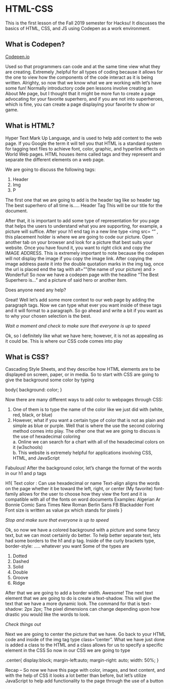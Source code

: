  HTML-CSS
 ===========
This is the first lesson of the Fall 2019 semester for Hacksu! It discusses the basics of HTML, CSS, and JS using Codepen as a work environment.

## What is Codepen?  
[Codepen.io](https://codepen.io/)

Used so that programmers can code and at the same time view what they are creating. Extremely ,helpful for all types of coding because it allows for the one to view how the components of the code interact as it is being written. 
Alrighty, so now that we know what we are working with let’s have some fun!
Normally introductory code pen lessons involve creating an About Me page, but I thought that it might be more fun to create a page advocating for your favorite superhero, and if you are not into superheroes, which is fine, you can create a page displaying your favorite tv show or game.

## What is HTML?
Hyper Text Mark Up Language, and is used to help add content to the web page. If you Google the term it will tell you that HTML is a standard system for tagging text files to achieve font, color, graphic, and hyperlink effects on World Web pages. 
HTML houses items called tags and they represent and separate the different elements on a web page. 

We are going to discuss the following tags:
1. Header
2. Img
3. P

The first one that we are going to add is the header tag like so 
header tag The best superhero of all time is..... Header Tag  This will be our title for the document.
  
After that, it is important to add some type of representation for you page that helps the users to understand what you are supporting, for example, a picture will suffice.
After your h1 end tag in a new line type <img src= “” , this placement holder is where we are going to code our picture.
Open another tab on your browser and look for a picture that best suits your website. Once you have found it, you want to right click and copy the IMAGE ADDRESS. This is extremely important to note because the codepen will not display the image if you copy the image link.
After copying the image address paste it into the double quotation marks in the img tag, once the url is placed end the tag with alt=””(the name of your picture) and >
Wonderful! So now we have a codepen page with the headline “The Best Superhero is…” and a picture of said hero or another item. 

Does anyone need any help?

Great! Well let’s add some more context to our web page by adding the paragraph tags. Now we can type what ever you want inside of these tags and it will format to a paragraph. So go ahead and write a bit if you want as to why your chosen selection is the best. 

*Wait a moment and check to make sure that everyone is up to speed*

Ok, so I definitely like what we have here; however, it is not as appealing as it could be. This is where our CSS code comes into play

## What is CSS?
Cascading Style Sheets, and they describe how HTML elements are to be displayed on screen, paper, or in media. 
So to start with CSS are going to give the background some color by typing 	

body{
  background: color;
}

Now there are many different ways to add color to webpages through CSS: 
1.	One of them is to type the name of the color like we just did with (white, red, black, or blue)  
2.	However, what if you want a certain type of color that is not as plain and simple as blue or purple.  Well that is where the use the second coloring method comes into play. The other one that we are going to discuss is the use of hexadecimal coloring   
  a.	Online we can search for a chart with all of the hexadecimal colors on it (w3schools)   
  b.	This website is extremely helpful for applications involving CSS, HTML, and JavaScript 
  
Fabulous! After the background color, let’s change the format of the words in our h1 and p tags

H1{
Text color : Can use hexadecimal or name 
Text-align aligns the words on the page whether it be toward the left, right, or center
(My favorite) font-family allows for the user to choose how they view the font and it is compatible with all of the fonts on word documents 
    Examples: 
                     Algerian 
                    Ar Bonnie 
                    Comic Sans 
                   Times New Roman 
                   Berlin Sans FB 
                   Blackadder 
                    Font  
Font size is written as value px which stands for pixels 
}

*Stop and make sure that everyone is up to speed* 

Ok, so now we have a colored background with a picture and some fancy text, but we can most certainly do better. 
To help better separate text, lets had some borders to the h1 and p tag. 
Inside of the curly brackets type, border-style: ….. whatever you want 
     Some of the types are
1.	Dotted 
2.	Dashed
3.	Solid
4.	Double 
5.	Groove
6.	Ridge 

After that we are going to add a border width. Awesome! The next text element that we are going to do is create a text-shadow. This will give the text that we have a more dynamic look. The command for that is text-shadow: 2px 2px; The pixel dimensions can change depending upon how drastic you would like the words to look. 

*Check things out*

Next we are going to center the picture that we have. Go back to your HTML code and inside of the img tag type class=”center”. 
What we have just done is added a class to the HTML and a class allows for us to specify a specific element in the CSS 
So now in our CSS we are going to type 

.center{
  display:block;
  margin-left:auto;
  margin-right: auto;
  width: 50%;
}

Recap – So now we have this page with color, images, and text content, and with the help of CSS it looks a lot better than before, but let’s utilize JavaScript to help add functionality to the page through the use of a button 
